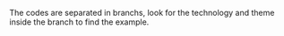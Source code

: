 The codes are separated in branchs, look for the technology and theme inside the branch to find the example.
